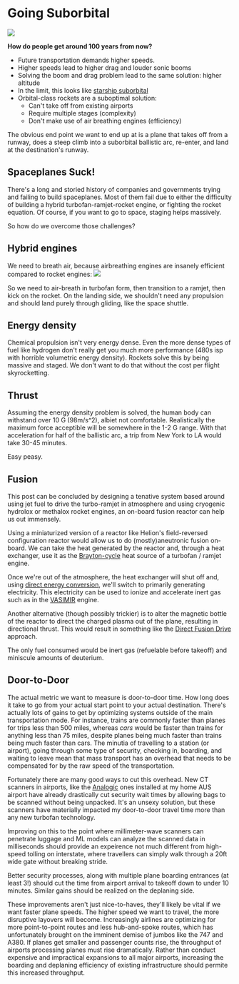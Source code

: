 # Going Suborbital

![](https://s.aolcdn.com/hss/storage/midas/a24cba9127691c056b9703062bef54a1/205718221/bfr-shanghai.jpg)

**How do people get around 100 years from now?**

- Future transportation demands higher speeds.
- Higher speeds lead to higher drag and louder sonic booms
- Solving the boom and drag problem lead to the same solution: higher altitude
- In the limit, this looks like [starship suborbital](https://www.youtube.com/watch?v=zqE-ultsWt0)
- Orbital-class rockets are a suboptimal solution:
	- Can't take off from existing airports
	- Require multiple stages (complexity)
	- Don't make use of air breathing engines (efficiency)

The obvious end point we want to end up at is a plane that takes off from a runway, does a steep climb into a suborbital ballistic arc, re-enter, and land at the destination's runway.

## Spaceplanes Suck!
There's a long and storied history of companies and governments trying and failing to build spaceplanes. Most of them fail due to either the difficulty of building a hybrid turbofan-ramjet-rocket engine, or fighting the rocket equation. Of course, if you want to go to space, staging helps massively.

So how do we overcome those challenges?

## Hybrid engines
We need to breath air, because airbreathing engines are insanely efficient compared to rocket engines:
![](https://upload.wikimedia.org/wikipedia/commons/thumb/4/4f/Specific-impulse-kk-20090105.png/700px-Specific-impulse-kk-20090105.png)

So we need to air-breath in turbofan form, then transition to a ramjet, then kick on the rocket. On the landing side, we shouldn't need any propulsion and should land purely through gliding, like the space shuttle.

## Energy density
Chemical propulsion isn't very energy dense. Even the more dense types of fuel like hydrogen don't really get you much more performance (480s isp with horrible volumetric energy density). Rockets solve this by being massive and staged. We don't want to do that without the cost per flight skyrocketting.

## Thrust
Assuming the energy density problem is solved, the human body can withstand over 10 G (98m/s^2), albiet not comfortable. Realistically the maximum force acceptible will be somewhere in the 1-2 G range. With that acceleration for half of the ballistic arc, a trip from New York to LA would take 30-45 minutes.

Easy peasy.

## Fusion
This post can be concluded by designing a tenative system based around using jet fuel to drive the turbo-ramjet in atmosphere and using cryogenic hydrolox or methalox rocket engines, an on-board fusion reactor can help us out immensely. 

Using a miniaturized version of a reactor like Helion's field-reversed configuration reactor would allow us to do (mostly)aneutronic fusion on-board. We can take the heat generated by the reactor and, through a heat exchanger, use it as the [Brayton-cycle](https://en.m.wikipedia.org/wiki/Brayton_cycle) heat source of a turbofan / ramjet engine.

Once we're out of the atmosphere, the heat exchanger will shut off and, using [direct energy conversion](https://en.wikipedia.org/wiki/Direct_energy_conversion), we'll switch to primarily generating electricity. This electricity can be used to ionize and accelerate inert gas such as in the [VASIMIR](https://en.wikipedia.org/wiki/Variable_specific_impulse_magnetoplasma_rocket) engine.

Another alternative (though possibly trickier) is to alter the magnetic bottle of the reactor to direct the charged plasma out of the plane, resulting in directional thrust. This would result in something like the [Direct Fusion Drive](https://en.wikipedia.org/wiki/Direct_Fusion_Drive) approach.

The only fuel consumed would be inert gas (refuelable before takeoff) and miniscule amounts of deuterium.

## Door-to-Door
The actual metric we want to measure is door-to-door time. How long does it take to go from your actual start point to your actual destination. There's actually lots of gains to get by optimizing systems outside of the main transportation mode. For instance, trains are commonly faster than planes for trips less than 500 miles, whereas *cars* would be faster than trains for anything less than 75 miles, despite planes being much faster than trains being much faster than cars. The minutia of travelling to a station (or airport), going through some type of security, checking in, boarding, and waiting to leave mean that mass transport has an overhead that needs to be compensated for by the raw speed of the transportation.

Fortunately there are many good ways to cut this overhead. New CT scanners in airports, like the [Analogic](https://www.analogic.com/imaging-and-detection/checkpoint/) ones installed at my home AUS airport have already drastically cut security wait times by allowing bags to be scanned without being unpacked. It's an unsexy solution, but these scanners have materially impacted my door-to-door travel time more than any new turbofan technology.

Improving on this to the point where millimeter-wave scanners can penetrate luggage and ML models can analyze the scanned data in milliseconds should provide an expeirence not much different from high-speed tolling on interstate, where travellers can simply walk through a 20ft wide gate without breaking stride.

Better security processes, along with multiple plane boarding entrances (at least 3!) should cut the time from airport arrival to takeoff down to under 10 minutes. Similar gains should be realized on the deplaning side.

These improvements aren't just nice-to-haves, they'll likely be vital if we want faster plane speeds. The higher speed we want to travel, the more disruptive layovers will become. Increasingly airlines are optimizing for more point-to-point routes and less hub-and-spoke routes, which has unfortunately brought on the imminent demise of jumbos like the 747 and A380. If planes get smaller and passenger counts rise, the throughput of airports processing planes must rise dramatically. Rather than conduct expensive and impractical expansions to all major airports, increasing the boarding and deplaning efficiency of existing infrastructure should permite this increased throughput.
